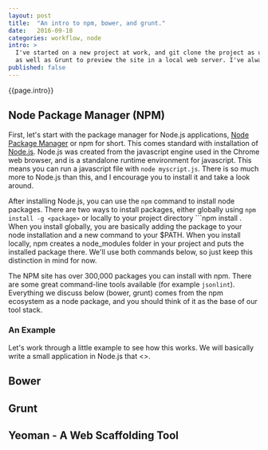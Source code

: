 ```yaml
---
layout: post
title:  "An intro to npm, bower, and grunt."
date:   2016-09-18
categories: workflow, node
intro: >
  I've started on a new project at work, and git clone the project as usual. I see my old friend pom.xml for building with Maven. I also see that they're using Node.js to automate building the static content for the site
  as well as Grunt to preview the site in a local web server. I've always sort of just kludged my way through the commands to build static content, ```npm install```, ```bower install```, etc. In this post, I will take a closer look at what these commands do, as well as hopefully give a feel for the larger picture of the build process for a real production website.
published: false
---
```

{{page.intro}}

## Node Package Manager (NPM)

First, let's start with the package manager for Node.js applications, [Node Package Manager](https://www.npmjs.com/) or npm for short. This comes standard with installation of [Node.js](https://nodejs.org/en/). Node.js was created from the javascript engine used in the Chrome web browser, and is a standalone runtime environment for javascript. This means you can run a javascript file with ```node myscript.js```. There is so much more to Node.js than this, and I encourage you to install it and take a look around.

After installing Node.js, you can use the ```npm``` command to install node packages. There are two ways to install packages, either globally using ```npm install -g <package>``` or locally to your project directory ```npm install <package>. When you install globally, you are basically adding the package to your node installation and a new command to your $PATH. When you install locally, npm creates a node_modules folder in your project and puts the installed package there. We'll use both commands below, so just keep this distinction in mind for now.

The NPM site has over 300,000 packages you can install with npm. There are some great command-line tools available (for example ```jsonlint```). Everything we discuss below (bower, grunt) comes from the npm ecosystem as a node package, and you should think of it as the base of our tool stack.

### An Example

Let's work through a little example to see how this works. We will basically write a small application in Node.js that <<insert super easy node app here>>.

## Bower

## Grunt

## Yeoman - A Web Scaffolding Tool
